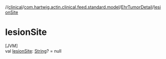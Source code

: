 //[clinical](../../../index.md)/[com.hartwig.actin.clinical.feed.standard.model](../index.md)/[EhrTumorDetail](index.md)/[lesionSite](lesion-site.md)

# lesionSite

[JVM]\
val [lesionSite](lesion-site.md): [String](https://kotlinlang.org/api/latest/jvm/stdlib/kotlin/-string/index.html)? = null
